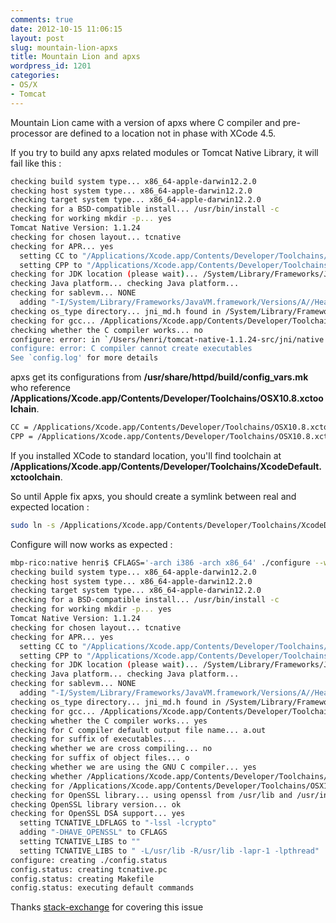 ```yaml
---
comments: true
date: 2012-10-15 11:06:15
layout: post
slug: mountain-lion-apxs
title: Mountain Lion and apxs
wordpress_id: 1201
categories:
- OS/X
- Tomcat
---
```


Mountain Lion came with a version of apxs where C compiler and pre-processor are defined to a location not in phase with XCode 4.5. 

If you try to build any apxs related modules or Tomcat Native Library, it will fail like this :

```bash
checking build system type... x86_64-apple-darwin12.2.0
checking host system type... x86_64-apple-darwin12.2.0
checking target system type... x86_64-apple-darwin12.2.0
checking for a BSD-compatible install... /usr/bin/install -c
checking for working mkdir -p... yes
Tomcat Native Version: 1.1.24
checking for chosen layout... tcnative
checking for APR... yes
  setting CC to "/Applications/Xcode.app/Contents/Developer/Toolchains/OSX10.8.xctoolchain/usr/bin/cc"
  setting CPP to "/Applications/Xcode.app/Contents/Developer/Toolchains/OSX10.8.xctoolchain/usr/bin/cc -E"
checking for JDK location (please wait)... /System/Library/Frameworks/JavaVM.framework/Versions/A/
checking Java platform... checking Java platform...
checking for sablevm... NONE
  adding "-I/System/Library/Frameworks/JavaVM.framework/Versions/A//Headers" to TCNATIVE_PRIV_INCLUDES
checking os_type directory... jni_md.h found in /System/Library/Frameworks/JavaVM.framework/Versions/A//Headers
checking for gcc... /Applications/Xcode.app/Contents/Developer/Toolchains/OSX10.8.xctoolchain/usr/bin/cc
checking whether the C compiler works... no
configure: error: in `/Users/henri/tomcat-native-1.1.24-src/jni/native':
configure: error: C compiler cannot create executables
See `config.log' for more details
```

apxs get its configurations from **/usr/share/httpd/build/config_vars.mk** who reference **/Applications/Xcode.app/Contents/Developer/Toolchains/OSX10.8.xctoolchain**.

```bash
CC = /Applications/Xcode.app/Contents/Developer/Toolchains/OSX10.8.xctoolchain/usr/bin/cc
CPP = /Applications/Xcode.app/Contents/Developer/Toolchains/OSX10.8.xctoolchain/usr/bin/cc -E
```

If you installed XCode to standard location, you'll find toolchain at **/Applications/Xcode.app/Contents/Developer/Toolchains/XcodeDefault.xctoolchain**.

So until Apple fix apxs, you should create a symlink between real and expected location :


``` bash
sudo ln -s /Applications/Xcode.app/Contents/Developer/Toolchains/XcodeDefault.xctoolchain /Applications/Xcode.app/Contents/Developer/Toolchains/OSX10.8.xctoolchain
```

Configure will now works as expected :

``` bash
mbp-rico:native henri$ CFLAGS='-arch i386 -arch x86_64' ./configure --with-apr=/usr --with-ssl=/usr --with-java-home=/System/Library/Frameworks/JavaVM.framework/Versions/A/
checking build system type... x86_64-apple-darwin12.2.0
checking host system type... x86_64-apple-darwin12.2.0
checking target system type... x86_64-apple-darwin12.2.0
checking for a BSD-compatible install... /usr/bin/install -c
checking for working mkdir -p... yes
Tomcat Native Version: 1.1.24
checking for chosen layout... tcnative
checking for APR... yes
  setting CC to "/Applications/Xcode.app/Contents/Developer/Toolchains/OSX10.8.xctoolchain/usr/bin/cc"
  setting CPP to "/Applications/Xcode.app/Contents/Developer/Toolchains/OSX10.8.xctoolchain/usr/bin/cc -E"
checking for JDK location (please wait)... /System/Library/Frameworks/JavaVM.framework/Versions/A/
checking Java platform... checking Java platform... 
checking for sablevm... NONE
  adding "-I/System/Library/Frameworks/JavaVM.framework/Versions/A//Headers" to TCNATIVE_PRIV_INCLUDES
checking os_type directory... jni_md.h found in /System/Library/Frameworks/JavaVM.framework/Versions/A//Headers
checking for gcc... /Applications/Xcode.app/Contents/Developer/Toolchains/OSX10.8.xctoolchain/usr/bin/cc
checking whether the C compiler works... yes
checking for C compiler default output file name... a.out
checking for suffix of executables... 
checking whether we are cross compiling... no
checking for suffix of object files... o
checking whether we are using the GNU C compiler... yes
checking whether /Applications/Xcode.app/Contents/Developer/Toolchains/OSX10.8.xctoolchain/usr/bin/cc accepts -g... yes
checking for /Applications/Xcode.app/Contents/Developer/Toolchains/OSX10.8.xctoolchain/usr/bin/cc option to accept ISO C89... none needed
checking for OpenSSL library... using openssl from /usr/lib and /usr/include
checking OpenSSL library version... ok
checking for OpenSSL DSA support... yes
  setting TCNATIVE_LDFLAGS to "-lssl -lcrypto"
  adding "-DHAVE_OPENSSL" to CFLAGS
  setting TCNATIVE_LIBS to ""
  setting TCNATIVE_LIBS to " -L/usr/lib -R/usr/lib -lapr-1 -lpthread"
configure: creating ./config.status
config.status: creating tcnative.pc
config.status: creating Makefile
config.status: executing default commands
``` 

Thanks [stack-exchange](http://apple.stackexchange.com/questions/58186/how-to-compile-mod-wsgi-mod-fastcgi-etc-on-mountain-lion-by-fixing-apxserror) for covering this issue


